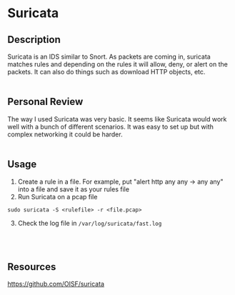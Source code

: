 # Suricata

## Description
Suricata is an IDS similar to Snort. As packets are coming in, suricata matches rules and depending on the rules it will allow, deny, or alert on the packets. It can also do things such as download HTTP objects, etc.
<br />
<br />

## Personal Review
The way I used Suricata was very basic. It seems like Suricata would work well with a bunch of different scenarios. It was easy to set up but with complex networking it could be harder.
<br />
<br />

## Usage
1. Create a rule in a file. For example, put "alert http any any -> any any" into a file and save it as your rules file
2. Run Suricata on a pcap file

```
sudo suricata -S <rulefile> -r <file.pcap>
```
3. Check the log file in `/var/log/suricata/fast.log`
<br />
<br />

## Resources
https://github.com/OISF/suricata
